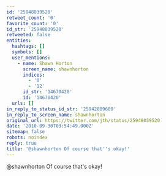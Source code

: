 ```yaml
---
id: '25948039520'
retweet_count: '0'
favorite_count: '0'
id_str: '25948039520'
retweeted: false
entities:
  hashtags: []
  symbols: []
  user_mentions:
    - name: Shawn Horton
      screen_name: shawnhorton
      indices:
        - '0'
        - '12'
      id_str: '14670420'
      id: '14670420'
  urls: []
in_reply_to_status_id_str: '25942809680'
in_reply_to_screen_name: shawnhorton
original_url: https://twitter.com/jth/status/25948039520
date: '2010-09-30T03:54:49.000Z'
sitemap: false
robots: noindex
reply: true
title: '@shawnhorton Of course that''s okay!'
---
```


@shawnhorton Of course that's okay!